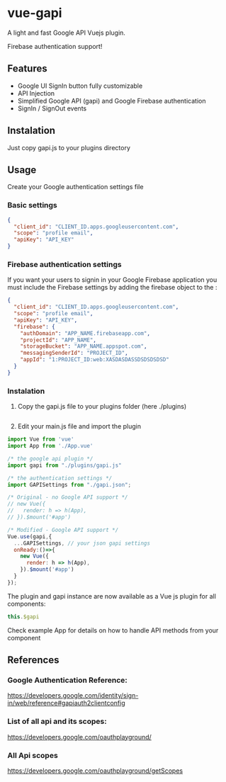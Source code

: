 # vue-gapi
A light and fast Google API Vuejs plugin. 

Firebase authentication support!

## Features

- Google UI SignIn button fully customizable
- API Injection
- Simplified Google API (gapi) and Google Firebase authentication 
- SignIn / SignOut events 

## Instalation

Just copy gapi.js to your plugins directory

## Usage

Create your Google authentication settings file

### Basic settings

``` json
{
  "client_id": "CLIENT_ID.apps.googleusercontent.com",
  "scope": "profile email",
  "apiKey": "API_KEY"
}
```

### Firebase authentication settings
If you want your users to signin in your Google Firebase application you must include the Firebase settings by adding the firebase object to the :
 
``` json
{
  "client_id": "CLIENT_ID.apps.googleusercontent.com",
  "scope": "profile email",
  "apiKey": "API_KEY",
  "firebase": {
    "authDomain": "APP_NAME.firebaseapp.com",
    "projectId": "APP_NAME",
    "storageBucket": "APP_NAME.appspot.com",
    "messagingSenderId": "PROJECT_ID",
    "appId": "1:PROJECT_ID:web:XASDASDASSDSDSDSDSD"
  }
}
```

### Instalation
1. Copy the gapi.js file to your plugins folder (here ./plugins)
``` bash

```
2. Edit your main.js file and import the plugin

``` javascript
import Vue from 'vue'
import App from './App.vue'

/* the google api plugin */
import gapi from "./plugins/gapi.js"

/* the authentication settings */
import GAPISettings from "./gapi.json";

/* Original - no Google API support */
// new Vue({
//   render: h => h(App),
// }).$mount('#app')

/* Modified - Google API support */
Vue.use(gapi,{
  ...GAPISettings, // your json gapi settings
  onReady:()=>{
    new Vue({
      render: h => h(App),
    }).$mount('#app')
  }
});
```

The plugin and gapi instance are now available as a Vue js plugin for all components:

``` javascript
this.$gapi
```

Check example App for details on how to handle API methods from your component 

## References

### Google Authentication Reference:
  https://developers.google.com/identity/sign-in/web/reference#gapiauth2clientconfig
  
### List of all api and its scopes:
  https://developers.google.com/oauthplayground/

### All Api scopes
  https://developers.google.com/oauthplayground/getScopes
  
